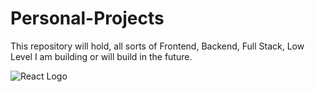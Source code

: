 # Personal-Projects
This repository will hold, all sorts of Frontend, Backend, Full Stack, Low Level I am building or will build in the future.

![React Logo](https://cdn4.iconfinder.com/data/icons/logos-3/600/React.js_logo-1024.png)
